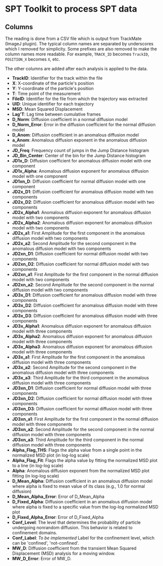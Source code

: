 # SPT Toolkit to process SPT data

## Columns

The reading is done from a CSV file which is output from TrackMate (ImageJ plugin).
The typical column names are separated by underscores which I removed for simplicity.
Some prefixes are also removed to make the column names more readable.
For example, `TRACK_ID` becomes `TrackID`, `POSITION_X` becomes `X`, etc.

The other columns are added after each analysis is applied to the data.

- **TrackID**: Identifier for the track within the file
- **X**: X-coordinate of the particle's position
- **Y**: Y-coordinate of the particle's position
- **T**: Time point of the measurement
- **FileID**: Identifier for the file from which the trajectory was extracted
- **UID**: Unique identifier for each trajectory
- **MSD**: Mean Squared Displacement
- **Lag'T**: Lag time between cumulative frames
- **D_Norm**: Diffusion coefficient in a normal diffusion model
- **D_Norm_Error**: Error in the diffusion coefficient for the normal diffusion model
- **D_Anom**: Diffusion coefficient in an anomalous diffusion model
- **a_Anom**: Anomalous diffusion exponent in the anomalous diffusion model
- **JD_Freq**: Frequency count of jumps in the Jump Distance histogram
- **JD_Bin_Center**: Center of the bin for the Jump Distance histogram
- **JD1x_D**: Diffusion coefficient for anomalous diffusion model with one component
- **JD1x_Alpha**: Anomalous diffusion exponent for anomalous diffusion model with one component
- **JD1xn_D**: Diffusion coefficient for normal diffusion model with one component
- **JD2x_D1**: Diffusion coefficient for anomalous diffusion model with two components
- **JD2x_D2**: Diffusion coefficient for anomalous diffusion model with two components
- **JD2x_Alpha1**: Anomalous diffusion exponent for anomalous diffusion model with two components
- **JD2x_Alpha2**: Anomalous diffusion exponent for anomalous diffusion model with two components
- **JD2x_a1**: First Amplitude for the first component in the anomalous diffusion model with two components
- **JD2x_a2**: Second Amplitude for the second component in the anomalous diffusion model with two components
- **JD2xn_D1**: Diffusion coefficient for normal diffusion model with two components
- **JD2xn_D2**: Diffusion coefficient for normal diffusion model with two components
- **JD2xn_a1**: First Amplitude for the first component in the normal diffusion model with two components
- **JD2xn_a2**: Second Amplitude for the second component in the normal diffusion model with two components
- **JD3x_D1**: Diffusion coefficient for anomalous diffusion model with three components
- **JD3x_D2**: Diffusion coefficient for anomalous diffusion model with three components
- **JD3x_D3**: Diffusion coefficient for anomalous diffusion model with three components
- **JD3x_Alpha1**: Anomalous diffusion exponent for anomalous diffusion model with three components
- **JD3x_Alpha2**: Anomalous diffusion exponent for anomalous diffusion model with three components
- **JD3x_Alpha3**: Anomalous diffusion exponent for anomalous diffusion model with three components
- **JD3x_a1**: First Amplitude for the first component in the anomalous diffusion model with three components
- **JD3x_a2**: Second Amplitude for the second component in the anomalous diffusion model with three components
- **JD3x_a3**: Third Amplitude for the third component in the anomalous diffusion model with three components
- **JD3xn_D1**: Diffusion coefficient for normal diffusion model with three components
- **JD3xn_D2**: Diffusion coefficient for normal diffusion model with three components
- **JD3xn_D3**: Diffusion coefficient for normal diffusion model with three components
- **JD3xn_a1**: First Amplitude for the first component in the normal diffusion model with three components
- **JD3xn_a2**: Second Amplitude for the second component in the normal diffusion model with three components
- **JD3xn_a3**: Third Amplitude for the third component in the normal diffusion model with three components
- **Alpha_Flag_THS**: Flags the alpha value from a single point in the normalized MSD plot (in log-log scale)
- **Alpha_Flag_Fit**: Flags the alpha value by fitting the normalized MSD plot to a line (in log-log scale)
- **Alpha**: Anomalous diffusion exponent from the normalized MSD plot fitting (in log-log scale)
- **D_Mean_Alpha**: Diffusion coefficient in an anomalous diffusion model where alpha is fixed to mean value of its class (e.g., 1.0 for normal diffusion)
- **D_Mean_Alpha_Error**: Error of D_Mean_Alpha
- **D_Fixed_Alpha**: Diffusion coefficient in an anomalous diffusion model where alpha is fixed to a specific value from the log-log normalized MSD plot
- **D_Fixed_Alpha_Error**: Error of D_Fixed_Alpha
- **Conf_Level**: The level that determines the probability of particle undergoing nonrandom diffusion. This behavior is related to confinement domains.
- **Conf_Label**: *To be implemented* Label for the confinement level, which can be 'confined', 'not-confined'.
- **MW_D**: Diffusion coefficient from the transient Mean Squared Displacement (MSD) analysis for a moving window.
- **MW_D_Error**: Error of MW_D.

